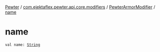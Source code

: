 [Pewter](../../index.md) / [com.ejektaflex.pewter.api.core.modifiers](../index.md) / [PewterArmorModifier](index.md) / [name](./name.md)

# name

`val name: `[`String`](https://kotlinlang.org/api/latest/jvm/stdlib/kotlin/-string/index.html)
